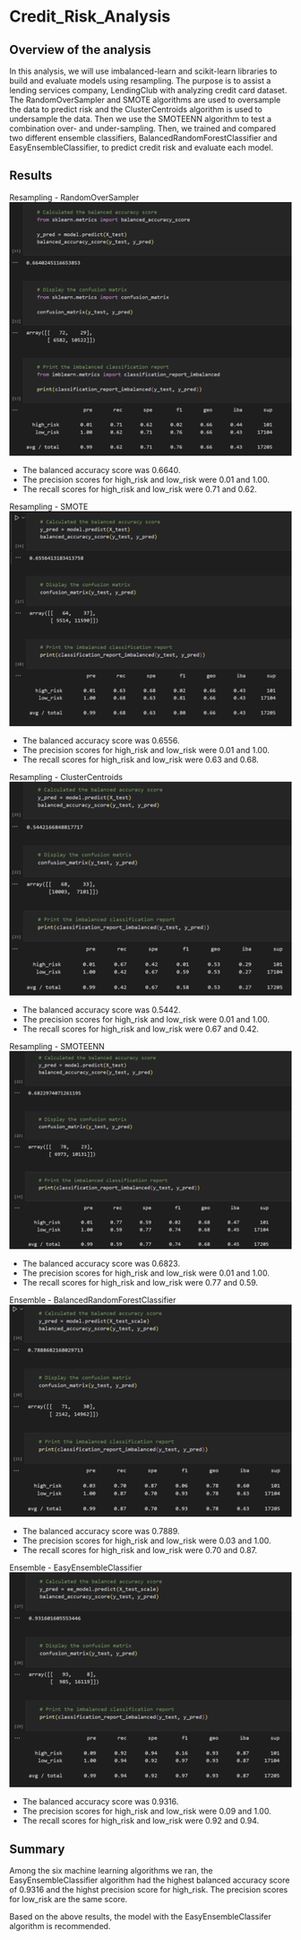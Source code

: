 # Credit_Risk_Analysis
## Overview of the analysis 
In this analysis, we will use imbalanced-learn and scikit-learn libraries to build and evaluate models using resampling. The purpose is to assist a lending services company, LendingClub with analyzing credit card dataset. The RandomOverSampler and SMOTE algorithms are used to oversample the data to predict risk and the ClusterCentroids algorithm is used to undersample the data. Then we use the SMOTEENN algorithm to test a combination over- and under-sampling. Then, we trained and compared two different ensemble classifiers, BalancedRandomForestClassifier and EasyEnsembleClassifier, to predict credit risk and evaluate each model. 

## Results 
Resampling - RandomOverSampler
![Alt text](Screenshots/RandomOverSampler.PNG)
* The balanced accuracy score was 0.6640.
* The precision scores for high_risk and low_risk were 0.01 and 1.00.
* The recall scores for high_risk and low_risk were 0.71 and 0.62.

Resampling - SMOTE 
![Alt text](Screenshots/SMOTE.PNG)
* The balanced accuracy score was 0.6556.
* The precision scores for high_risk and low_risk were 0.01 and 1.00.
* The recall scores for high_risk and low_risk were 0.63 and 0.68.

Resampling - ClusterCentroids
![Alt text](Screenshots/ClusterCentroids.PNG)
* The balanced accuracy score was 0.5442.
* The precision scores for high_risk and low_risk were 0.01 and 1.00.
* The recall scores for high_risk and low_risk were 0.67 and 0.42.

Resampling - SMOTEENN 
![Alt text](Screenshots/SMOTEENN.PNG)
* The balanced accuracy score was 0.6823.
* The precision scores for high_risk and low_risk were 0.01 and 1.00.
* The recall scores for high_risk and low_risk were 0.77 and 0.59.

Ensemble - BalancedRandomForestClassifier 
![Alt text](Screenshots/BalancedRandomForestClassifier.PNG)
* The balanced accuracy score was 0.7889.
* The precision scores for high_risk and low_risk were 0.03 and 1.00.
* The recall scores for high_risk and low_risk were 0.70 and 0.87.

Ensemble - EasyEnsembleClassifier  
![Alt text](Screenshots/EasyEnsembleClassifier.PNG)
* The balanced accuracy score was 0.9316.
* The precision scores for high_risk and low_risk were 0.09 and 1.00.
* The recall scores for high_risk and low_risk were 0.92 and 0.94.

## Summary 
Among the six machine learning algorithms we ran, the EasyEnsembleClassifier algorithm had the highest balanced accuracy score of 0.9316 and the highst precision score for high_risk. The precision scores for low_risk are the same score. 

Based on the above results, the model with the EasyEnsembleClassifer algorithm is recommended.

